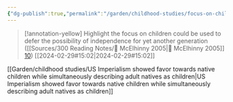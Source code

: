 ```yaml
---
{"dg-publish":true,"permalink":"/garden/childhood-studies/focus-on-children-enabled-postponement-of-independence-to-the-next-generation-s/","created":"2024-04-30T14:02:35.000+08:00","updated":"2024-08-01T23:00:16.000+08:00"}
---
```



> [!annotation-yellow] Highlight
>the focus on children could be used to defer the possibility of independence for yet another generation ([[Sources/300 Reading Notes/📖 McElhinny 2005\|📖 McElhinny 2005]] [10](zotero://open-pdf/library/items/8UA4ME5C?page=10&annotation=53394ACT))
> [[2024-02-29#15:02\|2024-02-29#15:02]]


[[Garden/childhood studies/US Imperialism showed favor towards native children while simultaneously describing adult natives as children\|US Imperialism showed favor towards native children while simultaneously describing adult natives as children]]
